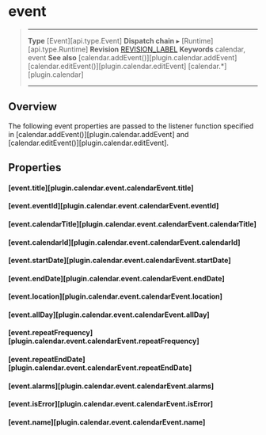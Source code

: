 # event

> --------------------- ------------------------------------------------------------------------------------------
> __Type__              [Event][api.type.Event]
> __Dispatch chain__    &#9656; [Runtime][api.type.Runtime]
> __Revision__          [REVISION_LABEL](REVISION_URL)
> __Keywords__          calendar, event
> __See also__			[calendar.addEvent()][plugin.calendar.addEvent]
>						[calendar.editEvent()][plugin.calendar.editEvent]
>						[calendar.*][plugin.calendar]
> --------------------- ------------------------------------------------------------------------------------------

## Overview

The following event properties are passed to the listener function specified in [calendar.addEvent()][plugin.calendar.addEvent] and [calendar.editEvent()][plugin.calendar.editEvent].


## Properties

#### [event.title][plugin.calendar.event.calendarEvent.title]

#### [event.eventId][plugin.calendar.event.calendarEvent.eventId]

#### [event.calendarTitle][plugin.calendar.event.calendarEvent.calendarTitle]

#### [event.calendarId][plugin.calendar.event.calendarEvent.calendarId]

#### [event.startDate][plugin.calendar.event.calendarEvent.startDate]

#### [event.endDate][plugin.calendar.event.calendarEvent.endDate]

#### [event.location][plugin.calendar.event.calendarEvent.location]

#### [event.allDay][plugin.calendar.event.calendarEvent.allDay]

#### [event.repeatFrequency][plugin.calendar.event.calendarEvent.repeatFrequency]

#### [event.repeatEndDate][plugin.calendar.event.calendarEvent.repeatEndDate]

#### [event.alarms][plugin.calendar.event.calendarEvent.alarms]

#### [event.isError][plugin.calendar.event.calendarEvent.isError]

#### [event.name][plugin.calendar.event.calendarEvent.name]
